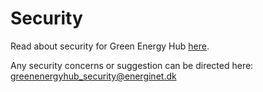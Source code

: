 # Security

Read about security for Green Energy Hub [here](https://github.com/Energinet-DataHub/green-energy-hub/blob/main/SECURITY.md).

Any security concerns or suggestion can be directed here: [greenenergyhub_security@energinet.dk](greenenergyhub_security@energinet.dk)